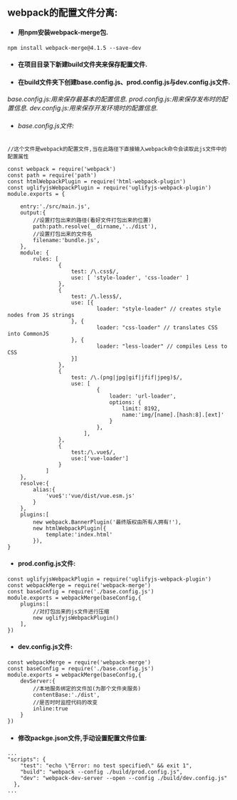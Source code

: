 ## webpack的配置文件分离:
- #### 用npm安装webpack-merge包.
`npm install webpack-merge@4.1.5 --save-dev`
- #### 在项目目录下新建build文件夹来保存配置文件.
- #### 在build文件夹下创建base.config.js、prod.config.js与dev.config.js文件.
_base.config.js:用来保存最基本的配置信息._
_prod.config.js:用来保存发布时的配置信息._
_dev.config.js:用来保存开发环境时的配置信息._
- ###### base.config.js文件:

```
//这个文件是webpack的配置文件,当在此路径下直接输入webpack命令会读取此js文件中的配置属性

const webpack = require('webpack')
const path = require('path')
const htmlWebpackPlugin = require('html-webpack-plugin')
const uglifyjsWebpackPlugin = require('uglifyjs-webpack-plugin')
module.exports = {
	
	entry:'./src/main.js',
	output:{
		//设置打包出来的路径(看好文件打包出来的位置)
		path:path.resolve(__dirname,'../dist'),
		//设置打包出来的文件名
		filename:'bundle.js',
	},
	module: {
		rules: [
				{
					test: /\.css$/,
					use: [ 'style-loader', 'css-loader' ]
				},
				{
					test: /\.less$/,
					use: [{
							loader: "style-loader" // creates style nodes from JS strings
					}, {
							loader: "css-loader" // translates CSS into CommonJS
					}, {
							loader: "less-loader" // compiles Less to CSS
					}]
				},
				{
					test: /\.(png|jpg|gif|jfif|jpeg)$/,
					use: [
							{
								loader: 'url-loader',
								options: {
									limit: 8192,
									name:'img/[name].[hash:8].[ext]'
								}
							},
						],
				},
				{
					test:/\.vue$/,
					use:['vue-loader']
				}
			]
	},
	resolve:{
		alias:{
			'vue$':'vue/dist/vue.esm.js'
		}
	},
	plugins:[
		new webpack.BannerPlugin('最终版权由所有人拥有!'),
		new htmlWebpackPlugin({
			template:'index.html'
		}),
}
```

- #### prod.config.js文件:

```
const uglifyjsWebpackPlugin = require('uglifyjs-webpack-plugin')
const webpackMerge = require('webpack-merge')
const baseConfig = require('./base.config.js')
module.exports = webpackMerge(baseConfig,{
	plugins:[
		//对打包出来的js文件进行压缩
		new uglifyjsWebpackPlugin()
	],
})
```

- #### dev.config.js文件:

```
const webpackMerge = require('webpack-merge')
const baseConfig = require('./base.config.js')
module.exports = webpackMerge(baseConfig,{
	devServer:{
		//本地服务绑定的文件加(为那个文件夹服务)
		contentBase:'./dist',
		//是否时时监控代码的改变
		inline:true
	}
})
```

- #### 修改packge.json文件,手动设置配置文件位置:

```
...
"scripts": {
    "test": "echo \"Error: no test specified\" && exit 1",
    "build": "webpack --config ./build/prod.config.js",
    "dev": "webpack-dev-server --open --config ./build/dev.config.js"
  },
...
```